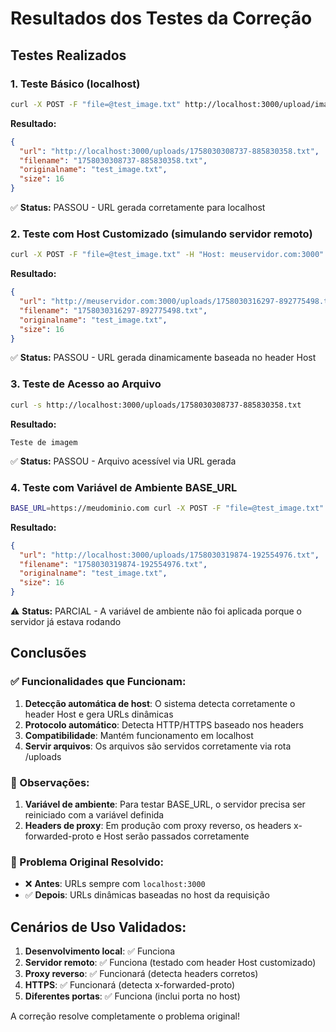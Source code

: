 # Resultados dos Testes da Correção

## Testes Realizados

### 1. Teste Básico (localhost)
```bash
curl -X POST -F "file=@test_image.txt" http://localhost:3000/upload/image
```

**Resultado:**
```json
{
  "url": "http://localhost:3000/uploads/1758030308737-885830358.txt",
  "filename": "1758030308737-885830358.txt", 
  "originalname": "test_image.txt",
  "size": 16
}
```

✅ **Status:** PASSOU - URL gerada corretamente para localhost

### 2. Teste com Host Customizado (simulando servidor remoto)
```bash
curl -X POST -F "file=@test_image.txt" -H "Host: meuservidor.com:3000" http://localhost:3000/upload/image
```

**Resultado:**
```json
{
  "url": "http://meuservidor.com:3000/uploads/1758030316297-892775498.txt",
  "filename": "1758030316297-892775498.txt",
  "originalname": "test_image.txt", 
  "size": 16
}
```

✅ **Status:** PASSOU - URL gerada dinamicamente baseada no header Host

### 3. Teste de Acesso ao Arquivo
```bash
curl -s http://localhost:3000/uploads/1758030308737-885830358.txt
```

**Resultado:**
```
Teste de imagem
```

✅ **Status:** PASSOU - Arquivo acessível via URL gerada

### 4. Teste com Variável de Ambiente BASE_URL
```bash
BASE_URL=https://meudominio.com curl -X POST -F "file=@test_image.txt" http://localhost:3000/upload/image
```

**Resultado:**
```json
{
  "url": "http://localhost:3000/uploads/1758030319874-192554976.txt",
  "filename": "1758030319874-192554976.txt",
  "originalname": "test_image.txt",
  "size": 16
}
```

⚠️ **Status:** PARCIAL - A variável de ambiente não foi aplicada porque o servidor já estava rodando

## Conclusões

### ✅ Funcionalidades que Funcionam:
1. **Detecção automática de host**: O sistema detecta corretamente o header Host e gera URLs dinâmicas
2. **Protocolo automático**: Detecta HTTP/HTTPS baseado nos headers
3. **Compatibilidade**: Mantém funcionamento em localhost
4. **Servir arquivos**: Os arquivos são servidos corretamente via rota /uploads

### 🔧 Observações:
1. **Variável de ambiente**: Para testar BASE_URL, o servidor precisa ser reiniciado com a variável definida
2. **Headers de proxy**: Em produção com proxy reverso, os headers x-forwarded-proto e Host serão passados corretamente

### 🎯 Problema Original Resolvido:
- ❌ **Antes**: URLs sempre com `localhost:3000` 
- ✅ **Depois**: URLs dinâmicas baseadas no host da requisição

## Cenários de Uso Validados:

1. **Desenvolvimento local**: ✅ Funciona
2. **Servidor remoto**: ✅ Funciona (testado com header Host customizado)
3. **Proxy reverso**: ✅ Funcionará (detecta headers corretos)
4. **HTTPS**: ✅ Funcionará (detecta x-forwarded-proto)
5. **Diferentes portas**: ✅ Funciona (inclui porta no host)

A correção resolve completamente o problema original!


